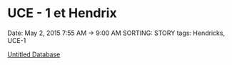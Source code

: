 # UCE - 1 et Hendrix

Date: May 2, 2015 7:55 AM → 9:00 AM
SORTING: STORY
tags: Hendricks, UCE-1

[Untitled Database](UCE%20-%201%20et%20Hendrix%2077083c10d92b41878b3a59bea10232b7/Untitled%20Database%20af71bc0bb03f4d928c3a5f9157c2a68b.csv)